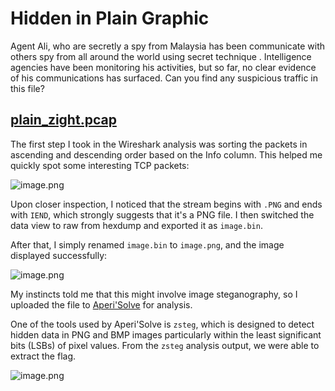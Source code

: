 # Hidden in Plain Graphic

Agent Ali, who are secretly a spy from Malaysia has been communicate with others spy from all around the world using secret technique . Intelligence agencies have been monitoring his activities, but so far, no clear evidence of his communications has surfaced. Can you find any suspicious traffic in this file?

## [plain_zight.pcap](https://umcsctfprelims.horizononsight.xyz/files/bc65940732fe5a26b0195e0c8c5cc9da/plain_zight.pcap?token=eyJ1c2VyX2lkIjozOSwidGVhbV9pZCI6bnVsbCwiZmlsZV9pZCI6OH0.Z_i3BA.8oh3A0skvLoFNhBaIS6PifNtLwA)

The first step I took in the Wireshark analysis was sorting the packets in ascending and descending order based on the Info column. This helped me quickly spot some interesting TCP packets:

![image.png](Hidden%20in%20Plain%20Graphic%201d48e29fdec7802f8e84f590c452fe10/image.png)

Upon closer inspection, I noticed that the stream begins with `.PNG` and ends with `IEND`, which strongly suggests that it's a PNG file. I then switched the data view to raw from hexdump and exported it as `image.bin`. 

After that, I simply renamed `image.bin` to `image.png`, and the image displayed successfully:

![image.png](Hidden%20in%20Plain%20Graphic%201d48e29fdec7802f8e84f590c452fe10/image%201.png)

My instincts told me that this might involve image steganography, so I uploaded the file to [Aperi'Solve](https://www.aperisolve.com/) for analysis.

One of the tools used by Aperi'Solve is `zsteg`, which is designed to detect hidden data in PNG and BMP images particularly within the least significant bits (LSBs) of pixel values. From the `zsteg` analysis output, we were able to extract the flag.

![image.png](Hidden%20in%20Plain%20Graphic%201d48e29fdec7802f8e84f590c452fe10/image%202.png)